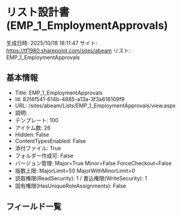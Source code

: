 # リスト設計書 (EMP_1_EmploymentApprovals)

生成日時: 2025/10/18 18:11:47
サイト: https://tf1980.sharepoint.com/sites/abeam
リスト: EMP_1_EmploymentApprovals

## 基本情報
- Title: EMP_1_EmploymentApprovals
- Id: 82f4f541-614b-4885-a13a-3f3a618109f9
- URL: /sites/abeam/Lists/EMP_1_EmploymentApprovals/view.aspx
- 説明: 
- テンプレート: 100
- アイテム数: 26
- Hidden: False
- ContentTypesEnabled: False
- 添付ファイル: True
- フォルダー作成可: False
- バージョン管理: Major=True Minor=False ForceCheckout=False
- 版数上限: MajorLimit=50 MajorWithMinorLimit=0
- 読取権限(ReadSecurity): 1 / 書込権限(WriteSecurity): 1
- 固有権限(HasUniqueRoleAssignments): False

## フィールド一覧

